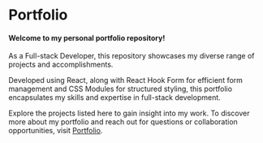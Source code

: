 # Portfolio

#### Welcome to my personal portfolio repository!

As a Full-stack Developer, this repository showcases my diverse range of projects and accomplishments.

Developed using React, along with React Hook Form for efficient form management and CSS Modules for structured styling, this portfolio encapsulates my skills and expertise in full-stack development.

Explore the projects listed here to gain insight into my work. To discover more about my portfolio and reach out for questions or collaboration opportunities, visit [Portfolio](https://fabianmartinez.netlify.app/).
